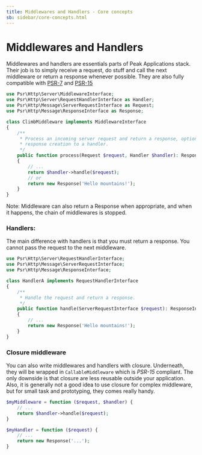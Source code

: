 ```yaml
---
title: Middlewares and Handlers - Core concepts
sb: sidebar/core-concepts.html
---
```


# Middlewares and Handlers

Middlewares and handlers are essentials parts of Peak Applications stack. Their job is to simply receive a request, do stuff and call the next middleware or return a response whenever possible. They are also fully compatible with [PSR-7](https://www.php-fig.org/psr/psr-7/) and [PSR-15](https://www.php-fig.org/psr/psr-15/)

```php
use Psr\Http\Server\MiddlewareInterface;
use Psr\Http\Server\RequestHandlerInterface as Handler;
use Psr\Http\Message\ServerRequestInterface as Request;
use Psr\Http\Message\ResponseInterface as Response;

class ClimbMiddleware implements MiddlewareInterface
{
    /**
     * Process an incoming server request and return a response, optionally delegating
     * response creation to a handler.
     */
    public function process(Request $request, Handler $handler): Response 
    {
        // ...
        return $handler->handle($request);
        // or 
        return new Response('Hello mountains!');
    }
}
```

Note: Middleware can also return a Response when appropriate, and when it happens, the chain of middlewares is stopped.

### Handlers: 

The main difference with handlers is that you must return a response. You cannot pass the request to the next middleware.

```php
use Psr\Http\Server\RequestHandlerInterface;
use Psr\Http\Message\ServerRequestInterface;
use Psr\Http\Message\ResponseInterface;

class HandlerA implements RequestHandlerInterface
{
    /**
     * Handle the request and return a response.
     */
    public function handle(ServerRequestInterface $request): ResponseInterface
    {
        // ...
        return new Response('Hello mountains!');
    }
}  
```

### Closure middleware
You can also write middlewares and handlers with closure. Underneath, they will be wrapped in `CallableMiddleware` which is *PSR-15* compliant. The only downside is that closure are less reusable outside your application. Also, it is generally not a good idea to use closure for complex middleware, but for small task and prototyping, they comes really handy.

```php
$myMiddleware = function ($request, $handler) {
    // ...
    return $handler->handle($request);
}

$myHandler = function ($request) {
    // ...
    return new Response('...');
}
```